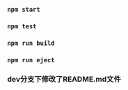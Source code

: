 ### `npm start`

### `npm test`

### `npm run build`

### `npm run eject`

### dev分支下修改了README.md文件


